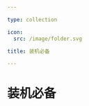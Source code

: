 ```yaml
---

type: collection

icon:
  src: /image/folder.svg

title: 装机必备

---
```


# 装机必备

<ShowBreadcrumb />

<ShowResources />
